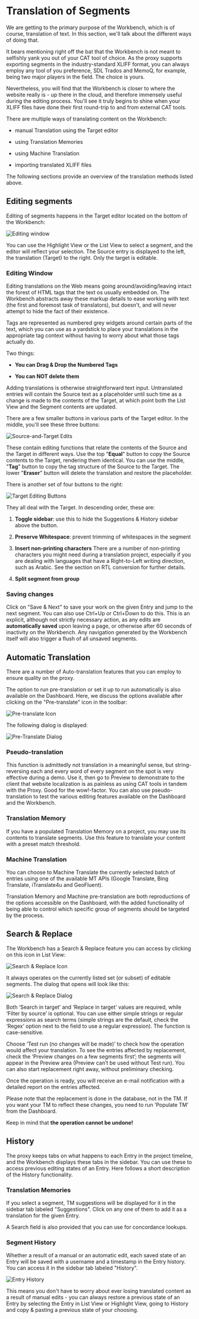 # Translation of Segments

We are getting to the primary purpose of the Workbench, which is of course, translation of text. In this section, we'll talk about the different ways of doing that.

It bears mentioning right off the bat that the Workbench is not meant to selfishly yank you out of your CAT tool of choice. As the proxy supports exporting segments in the industry-standard XLIFF format, you can always employ any tool of you preference, SDL Trados and MemoQ, for example, being two major players in the field. The choice is yours.

Nevertheless, you will find that the Workbench is closer to where the website really is - up there in the cloud, and therefore immensely useful during the editing process. You'll see it truly begins to shine when your XLIFF files have done their first round-trip to and from external CAT tools.

There are multiple ways of translating content on the Workbench:

- manual Translation using the Target editor

- using Translation Memories

- using Machine Translation

- importing translated XLIFF files

The following sections provide an overview of the translation methods listed above.

## Editing segments

Editing of segments happens in the Target editor located on the bottom of the Workbench:

![Editing window](/img/workbench/target_editor.png)

You can use the Highlight View or the List View to select a segment, and the editor will reflect your selection. The Source entry is displayed to the left, the translation (Target) to the right. Only the target is editable.

### Editing Window

Editing translations on the Web means going around/avoiding/leaving intact the forest of HTML tags that the text os usually embedded on. The Workbench abstracts away these markup details to ease working with text (the first and foremost task of translators), but doesn't, and will never attempt to hide the fact of their existence.

Tags are represented as numbered grey widgets around certain parts of the text, which you can use as a yardstick to place your translations in the appropriate tag context without having to worry about what those tags actually do.

Two things:

- **You can Drag & Drop the Numbered Tags**

- **You can NOT delete them**

Adding translations is otherwise straightforward text input. Untranslated entries will contain the Source text as a placeholder until such time as a change is made to the contents of the Target, at which point both the List View and the Segment contents are updated.

There are a few smaller buttons in various parts of the Target editor. In the middle, you'll see these three buttons:

![Source-and-Target Edits](/img/workbench/st_edit_buttons.png)

These contain editing functions that relate the contents of the Source and the Target in different ways. Use the top "**Equal**" button to copy the Source contents to the Target, rendering them identical. You can use the middle, "**Tag**" button to copy the tag structure of the Source to the Target. The lower "**Eraser**" button will delete the translation and restore the placeholder.

There is another set of four buttons to the right:

![Target Editing Buttons](/img/workbench/t_edit_buttons.png)

They all deal with the Target. In descending order, these are:

1. **Toggle sidebar**: use this to hide the Suggestions & History sidebar above the button.

2. **Preserve Whitespace**: prevent trimming of whitespaces in the segment

3. **Insert non-printing characters** There are a number of non-printing characters you might need during a translation project, especially if you are dealing with languages that have a Right-to-Left writing direction, such as Arabic. See the section on RTL conversion for further details.

4. **Split segment from group**

### Saving changes

Click on "Save & Next" to save your work on the given Entry and jump to the next segment. You can also use Ctrl+Up or Ctrl+Down to do this. This is an explicit, although not strictly necessary action, as any edits are **automatically saved** upon leaving a page, or otherwise after 60 seconds of inactivity on the Workbench. Any navigation generated by the Workbench itself will also trigger a flush of all unsaved segments.

## Automatic Translation

There are a number of Auto-translation features that you can employ to ensure quality on the proxy.

The option to run pre-translation or set it up to run automatically is also available on the Dashboard. Here, we discuss the options available after clicking on the "Pre-translate" icon in the toolbar:

![Pre-translate Icon](/img/workbench/pretranslate_icon.png)

The following dialog is displayed:

![Pre-Translate Dialog](/img/workbench/pretranslate_dialog.png)

### Pseudo-translation

This function is admittedly not translation in a meaningful sense, but string-reversing each and every word of every segment on the spot is very effective during a demo. Use it, then go to Preview to demonstrate to the client that website localization is as painless as using CAT tools in tandem with the Proxy. Good for the wow!-factor. You can also use pseudo-translation to test the various editing features available on the Dashboard and the Workbench.

### Translation Memory

If you have a populated Translation Memory on a project, you may use its contents to translate segments. Use this feature to translate your content with a preset match threshold.

### Machine Translation

You can choose to Machine Translate the currently selected batch of entries using one of the available MT APIs (Google Translate, Bing Translate, iTranslate4u and GeoFluent).

Translation Memory and Machine pre-translation are both reproductions of the options accessible on the Dashboard, with the added functionality of being able to control which specific group of segments should be targeted by the process.

## Search & Replace

The Workbench has a Search & Replace feature you can access by clicking on this icon in List View:

![Search & Replace Icon](/img/workbench/search_and_replace_icon.png)

It always operates on the currently listed set (or subset) of editable segments. The dialog that opens will look like this:

![Search & Replace Dialog](/img/workbench/search_and_replace_dialog.png)

Both ‘Search in target’ and ‘Replace in target’ values are required, while ‘Filter by source’ is optional. You can use either simple strings or regular expressions as search terms (simple strings are the default, check the ‘Regex’ option next to the field to use a regular expression). The function is case-sensitive.

Choose ‘Test run (no changes will be made)’ to check how the operation would affect your translation. To see the entries affected by replacement, check the ‘Preview changes on a few segments first’; the segments will appear in the Preview area (Preview can’t be used without Test run). You can also start replacement right away, without preliminary checking.

Once the operation is ready, you will receive an e-mail notification with a detailed report on the entries affected.

Please note that the replacement is done in the database, not in the TM. If you want your TM to reflect these changes, you need to run ‘Populate TM’ from the Dashboard.

Keep in mind that **the operation cannot be undone!**

## History

The proxy keeps tabs on what happens to each Entry in the project timeline, and the Workbench displays these tabs in the sidebar. You can use these to access previous editing states of an Entry. Here follows a short description of the History functionality.

### Translation Memories

If you select a segment, TM suggestions will be displayed for it in the sidebar tab labeled "Suggestions". Click on any one of them to add it as a translation for the given Entry.

A Search field is also provided that you can use for concordance lookups.

### Segment History

Whether a result of a manual or an automatic edit, each saved state of an Entry will be saved with a username and a timestamp in the Entry history. You can access it in the sidebar tab labeled "History".

![Entry History](/img/workbench/entry_history.png)

This means you don't have to worry about ever losing translated content as a result of manual edits - you can always restore a previous state of an Entry by selecting the Entry in List View or Highlight View, going to History and copy & pasting a previous state of your choosing.
